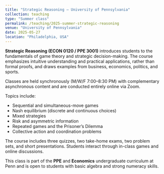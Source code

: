 ```yaml
---
title: "Strategic Reasoning – University of Pennsylvania"
collection: teaching
type: "Summer class"
permalink: /teaching/2025-summer-strategic-reasoning
venue: "University of Pennsylvania"
date: 2025-05-27
location: "Philadelphia, USA"
---
```


**Strategic Reasoning (ECON 0120 / PPE 3001)** introduces students to the fundamentals of game theory and strategic decision-making. The course emphasizes intuitive understanding and practical applications, rather than formal proofs, and draws examples from business, economics, politics, and sports.

Classes are held synchronously (M/W/F 7:00–8:30 PM) with complementary asynchronous content and are conducted entirely online via Zoom.

Topics include:

- Sequential and simultaneous-move games  
- Nash equilibrium (discrete and continuous choices)  
- Mixed strategies  
- Risk and asymmetric information  
- Repeated games and the Prisoner’s Dilemma  
- Collective action and coordination problems

The course includes three quizzes, two take-home exams, two problem sets, and short presentations. Students interact through in-class games and online discussions.

This class is part of the **PPE** and **Economics** undergraduate curriculum at Penn and is open to students with basic algebra and strong numeracy skills.
